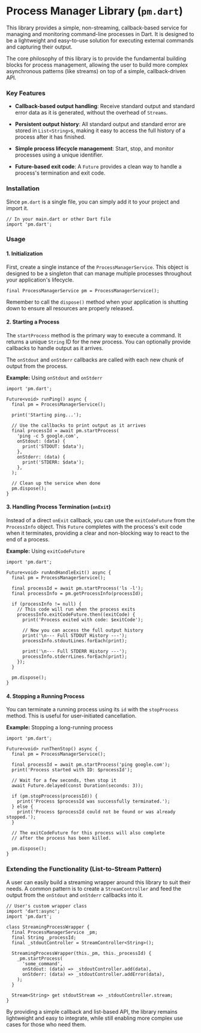 
# Process Manager Library (`pm.dart`)

This library provides a simple, non-streaming, callback-based service for managing and monitoring command-line processes in Dart. It is designed to be a lightweight and easy-to-use solution for executing external commands and capturing their output.

The core philosophy of this library is to provide the fundamental building blocks for process management, allowing the user to build more complex asynchronous patterns (like streams) on top of a simple, callback-driven API.

### Key Features

-   **Callback-based output handling**: Receive standard output and standard error data as it is generated, without the overhead of `Streams`.
    
-   **Persistent output history**: All standard output and standard error are stored in `List<String>`s, making it easy to access the full history of a process after it has finished.
    
-   **Simple process lifecycle management**: Start, stop, and monitor processes using a unique identifier.
    
-   **Future-based exit code**: A `Future` provides a clean way to handle a process's termination and exit code.
    

### Installation

Since `pm.dart` is a single file, you can simply add it to your project and import it.

```
// In your main.dart or other Dart file
import 'pm.dart';

```

### Usage

#### 1. Initialization

First, create a single instance of the `ProcessManagerService`. This object is designed to be a singleton that can manage multiple processes throughout your application's lifecycle.

```
final ProcessManagerService pm = ProcessManagerService();

```

Remember to call the `dispose()` method when your application is shutting down to ensure all resources are properly released.

#### 2. Starting a Process

The `startProcess` method is the primary way to execute a command. It returns a unique `String` ID for the new process. You can optionally provide callbacks to handle output as it arrives.

The `onStdout` and `onStderr` callbacks are called with each new chunk of output from the process.

**Example:** Using `onStdout` and `onStderr`

```
import 'pm.dart';

Future<void> runPing() async {
  final pm = ProcessManagerService();

  print('Starting ping...');

  // Use the callbacks to print output as it arrives
  final processId = await pm.startProcess(
    'ping -c 5 google.com',
    onStdout: (data) {
      print('STDOUT: $data');
    },
    onStderr: (data) {
      print('STDERR: $data');
    },
  );
  
  // Clean up the service when done
  pm.dispose();
}

```

#### 3. Handling Process Termination (`onExit`)

Instead of a direct `onExit` callback, you can use the `exitCodeFuture` from the `ProcessInfo` object. This `Future` completes with the process's exit code when it terminates, providing a clear and non-blocking way to react to the end of a process.

**Example:** Using `exitCodeFuture`

```
import 'pm.dart';

Future<void> runAndHandleExit() async {
  final pm = ProcessManagerService();

  final processId = await pm.startProcess('ls -l');
  final processInfo = pm.getProcessInfo(processId);

  if (processInfo != null) {
    // This code will run when the process exits
    processInfo.exitCodeFuture.then((exitCode) {
      print('Process exited with code: $exitCode');

      // Now you can access the full output history
      print('\n--- Full STDOUT History ---');
      processInfo.stdoutLines.forEach(print);
      
      print('\n--- Full STDERR History ---');
      processInfo.stderrLines.forEach(print);
    });
  }
  
  pm.dispose();
}

```

#### 4. Stopping a Running Process

You can terminate a running process using its `id` with the `stopProcess` method. This is useful for user-initiated cancellation.

**Example:** Stopping a long-running process

```
import 'pm.dart';

Future<void> runThenStop() async {
  final pm = ProcessManagerService();

  final processId = await pm.startProcess('ping google.com');
  print('Process started with ID: $processId');
  
  // Wait for a few seconds, then stop it
  await Future.delayed(const Duration(seconds: 3));
  
  if (pm.stopProcess(processId)) {
    print('Process $processId was successfully terminated.');
  } else {
    print('Process $processId could not be found or was already stopped.');
  }

  // The exitCodeFuture for this process will also complete
  // after the process has been killed.
  
  pm.dispose();
}

```

### Extending the Functionality (List-to-Stream Pattern)

A user can easily build a streaming wrapper around this library to suit their needs. A common pattern is to create a `StreamController` and feed the output from the `onStdout` and `onStderr` callbacks into it.

```
// User's custom wrapper class
import 'dart:async';
import 'pm.dart';

class StreamingProcessWrapper {
  final ProcessManagerService _pm;
  final String _processId;
  final _stdoutController = StreamController<String>();

  StreamingProcessWrapper(this._pm, this._processId) {
    _pm.startProcess(
      'some_command',
      onStdout: (data) => _stdoutController.add(data),
      onStderr: (data) => _stdoutController.addError(data),
    );
  }

  Stream<String> get stdoutStream => _stdoutController.stream;
}

```

By providing a simple callback and list-based API, the library remains lightweight and easy to integrate, while still enabling more complex use cases for those who need them.
